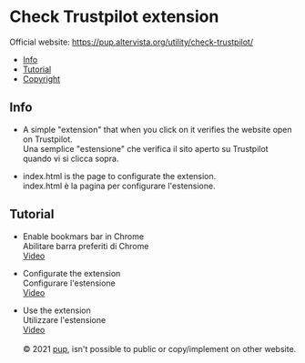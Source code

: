 # Check Trustpilot extension

Official website: https://pup.altervista.org/utility/check-trustpilot/

- [Info](#info)
- [Tutorial](#tutorial)
- [Copyright](#copy)

## Info

- A simple "extension" that when you click on it verifies the website open on Trustpilot.<br>
  Una semplice "estensione" che verifica il sito aperto su Trustpilot quando vi si clicca sopra.

- index.html is the page to configurate the extension.<br>
  index.html è la pagina per configurare l'estensione.
  
## Tutorial

- Enable bookmars bar in Chrome<br>
  Abilitare barra preferiti di Chrome<br>
  [Video](https://youtu.be/bgVlQYXG1X)

- Configurate the extension<br>
  Configurare l'estensione<br>
  [Video](https://youtu.be/MpfvjQeF3W8)
  
- Use the extension<br>
  Utilizzare l'estensione<br>
  [Video](https://youtu.be/lnh8YHaJWxI)
<br><br>
<a name="copy">© 2021 [pup](https://pup.altervista.org), isn't possible to public or copy/implement on other website.</a>
